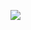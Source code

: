 <kbd><img src="https://github.com/vicky-510/Fullstack-Assignments/assets/103897625/8962202f-9423-4f8b-926c-4ee60bc1eef2" /></kbd>



